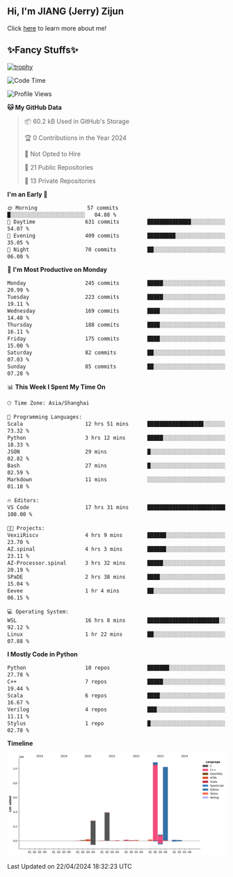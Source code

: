 ## Hi, I'm JIANG (Jerry) Zijun

Click [here](https://jzjerry.github.io/about/) to learn more about me!

## ✨Fancy Stuffs✨
[![trophy](https://github-profile-trophy.vercel.app/?username=jzjerry&theme=onedark)](https://github.com/ryo-ma/github-profile-trophy)
<!--START_SECTION:waka-->
![Code Time](http://img.shields.io/badge/Code%20Time-424%20hrs%2018%20mins-blue)

![Profile Views](http://img.shields.io/badge/Profile%20Views-0-blue)

**🐱 My GitHub Data** 

> 📦 60.2 kB Used in GitHub's Storage 
 > 
> 🏆 0 Contributions in the Year 2024
 > 
> 🚫 Not Opted to Hire
 > 
> 📜 21 Public Repositories 
 > 
> 🔑 13 Private Repositories 
 > 
**I'm an Early 🐤** 

```text
🌞 Morning                57 commits          █░░░░░░░░░░░░░░░░░░░░░░░░   04.88 % 
🌆 Daytime                631 commits         ██████████████░░░░░░░░░░░   54.07 % 
🌃 Evening                409 commits         █████████░░░░░░░░░░░░░░░░   35.05 % 
🌙 Night                  70 commits          ██░░░░░░░░░░░░░░░░░░░░░░░   06.00 % 
```
📅 **I'm Most Productive on Monday** 

```text
Monday                   245 commits         █████░░░░░░░░░░░░░░░░░░░░   20.99 % 
Tuesday                  223 commits         █████░░░░░░░░░░░░░░░░░░░░   19.11 % 
Wednesday                169 commits         ████░░░░░░░░░░░░░░░░░░░░░   14.48 % 
Thursday                 188 commits         ████░░░░░░░░░░░░░░░░░░░░░   16.11 % 
Friday                   175 commits         ████░░░░░░░░░░░░░░░░░░░░░   15.00 % 
Saturday                 82 commits          ██░░░░░░░░░░░░░░░░░░░░░░░   07.03 % 
Sunday                   85 commits          ██░░░░░░░░░░░░░░░░░░░░░░░   07.28 % 
```


📊 **This Week I Spent My Time On** 

```text
🕑︎ Time Zone: Asia/Shanghai

💬 Programming Languages: 
Scala                    12 hrs 51 mins      ██████████████████░░░░░░░   73.32 % 
Python                   3 hrs 12 mins       █████░░░░░░░░░░░░░░░░░░░░   18.33 % 
JSON                     29 mins             █░░░░░░░░░░░░░░░░░░░░░░░░   02.82 % 
Bash                     27 mins             █░░░░░░░░░░░░░░░░░░░░░░░░   02.59 % 
Markdown                 11 mins             ░░░░░░░░░░░░░░░░░░░░░░░░░   01.10 % 

🔥 Editors: 
VS Code                  17 hrs 31 mins      █████████████████████████   100.00 % 

🐱‍💻 Projects: 
VexiiRiscv               4 hrs 9 mins        ██████░░░░░░░░░░░░░░░░░░░   23.70 % 
AZ.spinal                4 hrs 3 mins        ██████░░░░░░░░░░░░░░░░░░░   23.11 % 
AZ-Processor.spinal      3 hrs 32 mins       █████░░░░░░░░░░░░░░░░░░░░   20.19 % 
SPaDE                    2 hrs 38 mins       ████░░░░░░░░░░░░░░░░░░░░░   15.04 % 
Eevee                    1 hr 4 mins         ██░░░░░░░░░░░░░░░░░░░░░░░   06.15 % 

💻 Operating System: 
WSL                      16 hrs 8 mins       ███████████████████████░░   92.12 % 
Linux                    1 hr 22 mins        ██░░░░░░░░░░░░░░░░░░░░░░░   07.88 % 
```

**I Mostly Code in Python** 

```text
Python                   10 repos            ███████░░░░░░░░░░░░░░░░░░   27.78 % 
C++                      7 repos             █████░░░░░░░░░░░░░░░░░░░░   19.44 % 
Scala                    6 repos             ████░░░░░░░░░░░░░░░░░░░░░   16.67 % 
Verilog                  4 repos             ███░░░░░░░░░░░░░░░░░░░░░░   11.11 % 
Stylus                   1 repo              █░░░░░░░░░░░░░░░░░░░░░░░░   02.78 % 
```



**Timeline**

![Lines of Code chart](https://raw.githubusercontent.com/Jzjerry/Jzjerry/main/assets/bar_graph.png)


 Last Updated on 22/04/2024 18:32:23 UTC
<!--END_SECTION:waka-->
